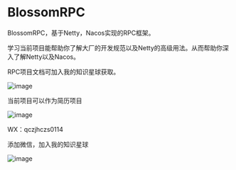 # BlossomRPC
BlossomRPC，基于Netty，Nacos实现的RPC框架。

学习当前项目能帮助你了解大厂的开发规范以及Netty的高级用法。从而帮助你深入了解Netty以及Nacos。

RPC项目文档可加入我的知识星球获取。

![image](https://github.com/ZhangBlossom/BlossomRPC/assets/110703773/928fe163-d430-4806-943c-74e559c3a5cc)

当前项目可以作为简历项目

![image](https://github.com/ZhangBlossom/BlossomGateway/assets/110703773/fa887a8e-4cb6-450a-9626-34bc3597fd39)

WX：qczjhczs0114

添加微信，加入我的知识星球

![image](https://github.com/ZhangBlossom/BlossomGateway/assets/110703773/f668c96d-3222-47e0-883c-2f88cf51d9af)




